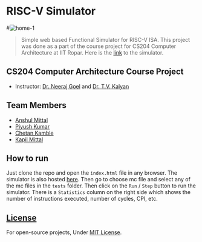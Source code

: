 # RISC-V Simulator
#![home-1](https://github.com/TheViking733n/RISC-V-Simulator/assets/69471106/f4a72a4c-8d52-4981-97b4-a1c69caf6edb)

> Simple web based Functional Simulator for RISC-V ISA. This project was done as a part of the course project for CS204 Computer Architecture at IIT Ropar. Here is the [link](https://theviking733n.github.io/RISC-V-Simulator/) to the simulator.

## CS204 Computer Architecture Course Project
* Instructor: [Dr. Neeraj Goel](https://www.linkedin.com/in/neerajgoel/) and [Dr. T.V. Kalyan](https://iitrpr.irins.org/profile/105196)

## Team Members
* [Anshul Mittal](https://github.com/Anshul091)
* [Piyush Kumar](https://github.com/piuspk)
* [Chetan Kamble](https://github.com/kamble268)
* [Kapil Mittal](https://github.com/KK-Mittal)

## How to run
Just clone the repo and open the `index.html` file in any browser. The simulator is also hosted [here](https://theviking733n.github.io/RISC-V-Simulator/). Then go to choose mc file and select any of the mc files in the `tests` folder. Then click on the `Run` / `Step` button to run the simulator. There is a `Statistics` column on the right side which shows the number of instructions executed, number of cycles, CPI, etc.


## [License](/LICENSE)

For open-source projects, Under [MIT License](/LICENSE).
